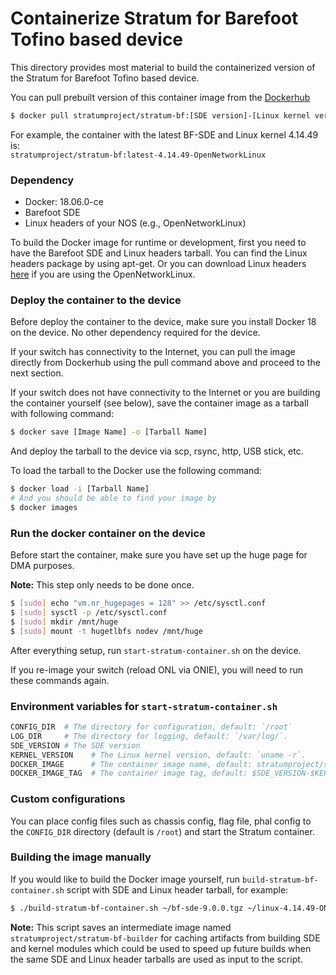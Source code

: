 Containerize Stratum for Barefoot Tofino based device
====

This directory provides most material to build the containerized version of the
Stratum for Barefoot Tofino based device.

You can pull prebuilt version of this container image from the [Dockerhub](https://hub.docker.com/repository/docker/stratumproject/stratum-bf/tags)

```bash
$ docker pull stratumproject/stratum-bf:[SDE version]-[Linux kernel version]
```

For example, the container with the latest BF-SDE and Linux kernel 4.14.49 is: <br/>
`stratumproject/stratum-bf:latest-4.14.49-OpenNetworkLinux`

### Dependency

 - Docker: 18.06.0-ce
 - Barefoot SDE
 - Linux headers of your NOS (e.g., OpenNetworkLinux)

To build the Docker image for runtime or development, first you need to have the Barefoot SDE and Linux headers tarball. You can find the Linux headers package by using apt-get. Or you can download Linux headers [here][onl-linux-headers] if you are using the OpenNetworkLinux.


### Deploy the container to the device

Before deploy the container to the device, make sure you install Docker 18 on the
device. No other dependency required for the device.

If your switch has connectivity to the Internet, you can pull the image directly from Dockerhub
using the pull command above and proceed to the next section.

If your switch does not have connectivity to the Internet or you are building the container
yourself (see below), save the container image as a tarball with following command:

```bash
$ docker save [Image Name] -o [Tarball Name]
```

And deploy the tarball to the device via scp, rsync, http, USB stick, etc.

To load the tarball to the Docker use the following command:

```bash
$ docker load -i [Tarball Name]
# And you should be able to find your image by
$ docker images
```

### Run the docker container on the device

Before start the container, make sure you have set up the huge page for DMA purposes.

__Note:__ This step only needs to be done once.

```bash
$ [sudo] echo "vm.nr_hugepages = 128" >> /etc/sysctl.conf
$ [sudo] sysctl -p /etc/sysctl.conf
$ [sudo] mkdir /mnt/huge
$ [sudo] mount -t hugetlbfs nodev /mnt/huge
```

After everything setup, run `start-stratum-container.sh` on the device.

If you re-image your switch (reload ONL via ONIE), you will need to run these commands again.

### Environment variables for `start-stratum-container.sh`

```bash
CONFIG_DIR  # The directory for configuration, default: `/root`
LOG_DIR     # The directory for logging, default: `/var/log/`.
SDE_VERSION # The SDE version
KERNEL_VERSION    # The Linux kernel version, default: `uname -r`.
DOCKER_IMAGE      # The container image name, default: stratumproject/stratum-bf
DOCKER_IMAGE_TAG  # The container image tag, default: $SDE_VERSION-$KERNEL_VERSION
```

### Custom configurations

You can place config files such as chassis config, flag file, phal config to the `CONFIG_DIR` directory (default is `/root`) and start the Stratum container.

[onl-linux-headers]: https://github.com/opennetworkinglab/OpenNetworkLinux/releases/tag/onlpv2-dev-1.0.1

### Building the image manually

If you would like to build the Docker image yourself, run `build-stratum-bf-container.sh` script with SDE and Linux header tarball, for example:

```bash
$ ./build-stratum-bf-container.sh ~/bf-sde-9.0.0.tgz ~/linux-4.14.49-ONL.tar.gz
```

__Note:__ This script saves an intermediate image named `stratumproject/stratum-bf-builder` for caching artifacts from building SDE and kernel modules which could be used to speed up future builds when the same SDE and Linux header tarballs are used as input to the script.
